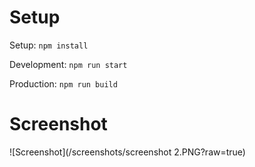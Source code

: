 # Setup
Setup: ```npm install```

Development: ```npm run start```

Production: ```npm run build```

# Screenshot
![Screenshot](/screenshots/screenshot 2.PNG?raw=true)